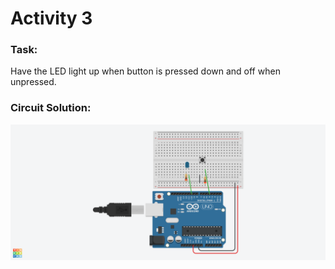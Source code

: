 # Activity 3

### Task:
Have the LED light up when button is pressed down and off when unpressed.

### Circuit Solution:
![Circuit Solution](https://github.com/gsuematsu/bmes-build-team/blob/master/Module%202%20Workshops/Images/Activity3.png)
